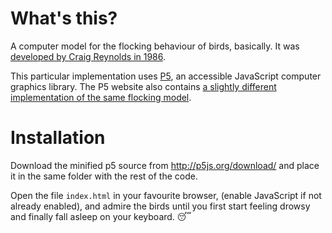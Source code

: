 # What's this?

A computer model for the flocking behaviour of birds, basically. It was
[developed by Craig Reynolds in 1986](http://www.red3d.com/cwr/boids/).

This particular implementation uses [P5](http://p5js.org/), an accessible
JavaScript computer graphics library. The P5 website also contains [a slightly
different implementation of the same flocking model](http://p5js.org/examples/hello-p5-flocking.html).


# Installation

Download the minified p5 source from http://p5js.org/download/ and place it in
the same folder with the rest of the code.

Open the file `index.html` in your favourite browser, (enable JavaScript if not
already enabled), and admire the birds until you first start feeling drowsy and finally fall asleep on your keyboard. 😴
